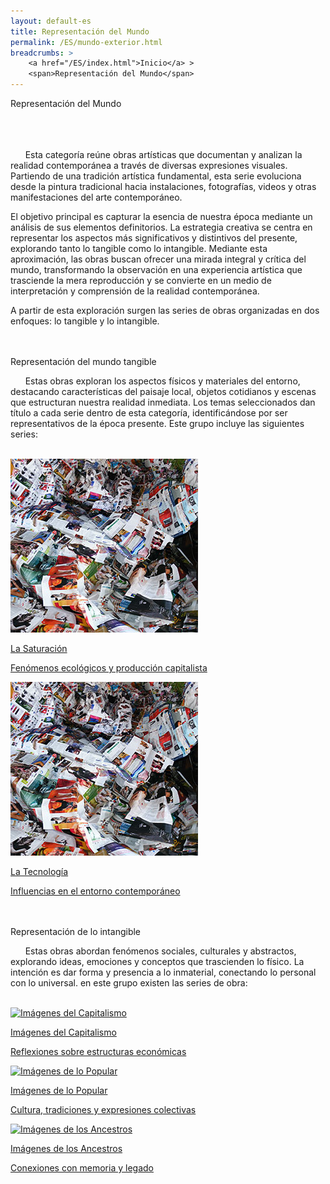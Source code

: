```yaml
---
layout: default-es
title: Representación del Mundo
permalink: /ES/mundo-exterior.html
breadcrumbs: >
    <a href="/ES/index.html">Inicio</a> >
    <span>Representación del Mundo</span>
---
```


<div class="titulo">Representación del Mundo</div>
<br><br><br>

<p class="parrafo">
    &nbsp;&nbsp;&nbsp;&nbsp;&nbsp;&nbsp;Esta categoría reúne obras artísticas que documentan y analizan la realidad contemporánea a través de diversas expresiones visuales. Partiendo de una tradición artística fundamental, esta serie evoluciona desde la pintura tradicional hacia instalaciones, fotografías, videos y otras manifestaciones del arte contemporáneo.
</p>

<p class="parrafo">
    El objetivo principal es capturar la esencia de nuestra época mediante un análisis de sus elementos definitorios. La estrategia creativa se centra en representar los aspectos más significativos y distintivos del presente, explorando tanto lo tangible como lo intangible.
Mediante esta aproximación, las obras buscan ofrecer una mirada integral y crítica del mundo, transformando la observación en una experiencia artística que trasciende la mera reproducción y se convierte en un medio de interpretación y comprensión de la realidad contemporánea.
</p>

<p class="parrafo">
    A partir de esta exploración surgen las series de obras organizadas en dos enfoques: lo tangible y lo intangible. </p>
<br><br>

<div class="subtitulo">Representación del mundo tangible</div>

<p class="parrafo">
    &nbsp;&nbsp;&nbsp;&nbsp;&nbsp;&nbsp;Estas obras exploran los aspectos físicos y materiales del entorno, destacando características del paisaje local, objetos cotidianos y escenas que estructuran nuestra realidad inmediata. Los temas seleccionados dan título a cada serie dentro de esta categoría, identificándose por ser representativos de la época presente. Este grupo incluye las siguientes series:
</p>
<br>
<div class="button-container">
    <a href="...." class="fancy-button">
        <div class="button-content">
            <img src="/assets/img/boton-la-saturacion.jpg" alt="Obras de Representación del Mundo">
            <p class="title">La Saturación</p>
            <p class="subtitle">Fenómenos ecológicos y producción capitalista</p>
        </div>
    </a>
      <div class="button-container">
        <a href="/tecnologia.html" class="fancy-button">
        <div class="button-content">
             <img src="/assets/img/boton-la-saturacion.jpg" alt="Obras de Representación del Mundo">
            <p class="title">La Tecnología</p>
            <p class="subtitle">Influencias en el entorno contemporáneo</p>
        </div>
    </a>
<br><br>

<div class="subtitulo">Representación de lo intangible</div>

<p class="parrafo">
   &nbsp;&nbsp;&nbsp;&nbsp;&nbsp;&nbsp;Estas obras abordan fenómenos sociales, culturales y abstractos, explorando ideas, emociones y conceptos que trascienden lo físico. La intención es dar forma y presencia a lo inmaterial, conectando lo personal con lo universal. en este grupo existen las series de obra:
</p>
<br>
<div class="button-container">
    <a href="/capitalismo.html" class="fancy-button">
        <div class="button-content">
            <img src="/assets/img/boton-capitalismo.jpg" alt="Imágenes del Capitalismo">
            <p class="title">Imágenes del Capitalismo</p>
            <p class="subtitle">Reflexiones sobre estructuras económicas</p>
        </div>
    </a>
    <a href="/popular.html" class="fancy-button">
        <div class="button-content">
            <img src="/assets/img/boton-popular.jpg" alt="Imágenes de lo Popular">
            <p class="title">Imágenes de lo Popular</p>
            <p class="subtitle">Cultura, tradiciones y expresiones colectivas</p>
        </div>
    </a>
    <a href="/ancestros.html" class="fancy-button">
        <div class="button-content">
            <img src="/assets/img/boton-ancestros.jpg" alt="Imágenes de los Ancestros">
            <p class="title">Imágenes de los Ancestros</p>
            <p class="subtitle">Conexiones con memoria y legado</p>
        </div>
    </a>
</div>
<br><br><br>
